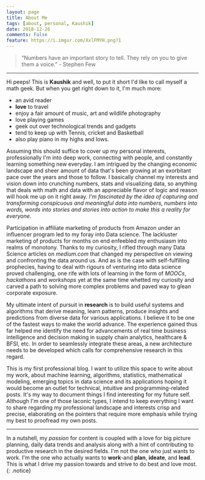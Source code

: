 ```yaml
---
layout: page
title: About Me
tags: [about, personal, Kaushik]
date: 2018-12-26
comments: False
feature: https://i.imgur.com/XxlFMYH.png?1
---
```

>“Numbers have an important story to tell. They rely on you to give them a voice.” - Stephen Few

---

Hi peeps!
This is **Kaushik** and well, to put it short I'd like to call myself a math geek. But when you get right down to it, I'm much more:
- an avid reader
- **love** to travel
- enjoy a fair amount of music, art and wildlife photography
- love playing games
- geek out over technological trends and gadgets
- tend to keep up with Tennis, cricket and Basketball
- also play piano in my highs and lows.

Assuming this should suffice to cover up my personal interests, professionally I'm into deep work, connecting with people, and constantly learning something new everyday.
I am intrigued by the changing economic landscape and sheer amount of data that's been growing at an exorbitant pace over the years and those to follow.
I basically channel my interests and vision down into crunching numbers, stats and visualizing data, so anything that deals with math and data with an appreciable flavor of logic and reason will hook me up on it right away. *I'm fascinated by the idea of capturing and transforming conspicuous and meaningful data into numbers, numbers into words, words into stories and stories into action to make this a reality for everyone.*

Participation in affiliate marketing of products from Amazon under an influencer program led to my foray into Data science. The lackluster marketing of products for months on end enfeebled my enthusiasm into realms of monotony. Thanks to my curiosity, I rifled through many Data Science articles on *medium.com* that changed my perspective on viewing and confronting the data around us. And as is the case with self-fulfilling prophecies, having to deal with rigours of venturing into data science proved challenging, one rife with lots of learning in the form of *MOOCs*, *hackathons* and *workshops* yet at the same time whetted my curiosity and carved a path to solving more complex problems and paved way to glean corporate exposure.

My ultimate intent of pursuit in **research** is to build useful systems and algorithms that derive meaning, learn patterns, produce insights and predictions from diverse data for various applications. I believe it to be one of the fastest ways to make the world advance. The experience gained thus far helped me identify the need for advancements of real time business intelligence and decision making in supply chain analytics, healthcare & BFSI, etc. In order to seamlessly integrate these areas, a new architecture needs to be developed which calls for comprehensive research in this regard.

This is my first professional blog. I want to utilize this space to write about my work, about machine learning, algorithms, statistics,  mathematical modeling, emerging topics in data science and its applications hoping it would become an outlet for technical, intuitive and programming-related posts. It's my way to document things I find interesting for my future self.
Although I'm one of those laconic types, I intend to keep everything I want to share regarding my professional landscape and interests crisp and precise, elaborating on the pointers that require more emphasis while trying my best to proofread my own posts.

---

In a nutshell, my *passion* for content is coupled with a love for big picture planning, daily data trends and analysis along with a hint of contributing to productive research in the desired fields. I'm not the one who just wants to work. I'm the one who actually wants to **work**-and **plan**, **ideate**, and **lead**. This is what I drive my passion towards and strive to do best and love most.
{: .notice}
